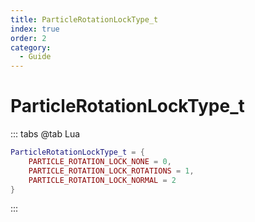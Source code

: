 ```yaml
---
title: ParticleRotationLockType_t
index: true
order: 2
category:
  - Guide
---
```


# ParticleRotationLockType_t
::: tabs
@tab Lua
```lua
ParticleRotationLockType_t = {
    PARTICLE_ROTATION_LOCK_NONE = 0,
    PARTICLE_ROTATION_LOCK_ROTATIONS = 1,
    PARTICLE_ROTATION_LOCK_NORMAL = 2
}
```
:::